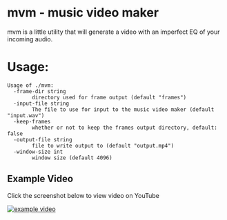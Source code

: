 # mvm - music video maker
mvm is a little utility that will generate a video with an imperfect EQ of your incoming audio.

# Usage:
```
Usage of ./mvm:
  -frame-dir string
        directory used for frame output (default "frames")
  -input-file string
        The file to use for input to the music video maker (default "input.wav")
  -keep-frames
        whether or not to keep the frames output directory, default: false
  -output-file string
        file to write output to (default "output.mp4")
  -window-size int
        window size (default 4096)
```

## Example Video

Click the screenshot below to view video on YouTube

[![example video](https://i.ytimg.com/vi/mg_OhM-pwA8/hqdefault.jpg)](https://www.youtube.com/watch?v=mg_OhM-pwA8)
